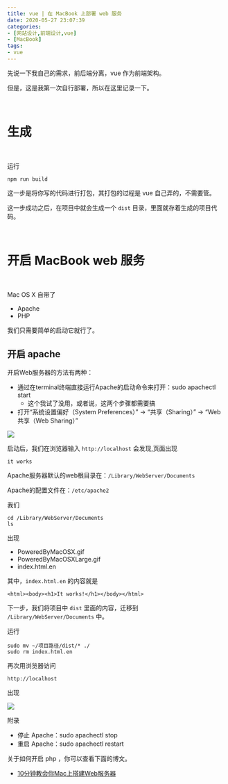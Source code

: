 ```yaml
---
title: vue | 在 MacBook 上部署 web 服务
date: 2020-05-27 23:07:39
categories:
- [网站设计,前端设计,vue]
- [MacBook]
tags:
- vue
---
```

先说一下我自己的需求，前后端分离，vue 作为前端架构。

但是，这是我第一次自行部署，所以在这里记录一下。

<!-- more -->

<br/>

# 生成

<br/>

运行

    npm run build

这一步是将你写的代码进行打包，其打包的过程是 vue 自己弄的，不需要管。

这一步成功之后，在项目中就会生成一个 `dist` 目录，里面就存着生成的项目代码。

<br/>

# 开启 MacBook web 服务

<br/>

Mac OS X 自带了 

- Apache
- PHP

我们只需要简单的启动它就行了。

## 开启 apache

开启Web服务器的方法有两种：

- 通过在terminal终端直接运行Apache的启动命令来打开：sudo apachectl start
    - 这个我试了没用，或者说，这两个步骤都需要搞
- 打开“系统设置偏好（System Preferences）” -> “共享（Sharing）” -> “Web共享（Web Sharing）”

![](/images/vue/4_0.png)

启动后，我们在浏览器输入 `http://localhost` 会发现,页面出现

    it works
    
Apache服务器默认的web根目录在：`/Library/WebServer/Documents`

Apache的配置文件在：`/etc/apache2`

我们

    cd /Library/WebServer/Documents
    ls

出现

- PoweredByMacOSX.gif
- PoweredByMacOSXLarge.gif
- index.html.en

其中，`index.html.en` 的内容就是

    <html><body><h1>It works!</h1></body></html>

下一步，我们将项目中  `dist` 里面的内容，迁移到 `/Library/WebServer/Documents` 中。

运行

    sudo mv ~/项目路径/dist/* ./
    sudo rm index.html.en 

再次用浏览器访问

    http://localhost

出现

![](/images/vue/4_1.png)

附录

- 停止 Apache：sudo apachectl stop
- 重启 Apache：sudo apachectl restart

关于如何开启 php ，你可以查看下面的博文。

- [10分钟教会你Mac上搭建Web服务器](https://blog.csdn.net/ismilesky/article/details/53894259)